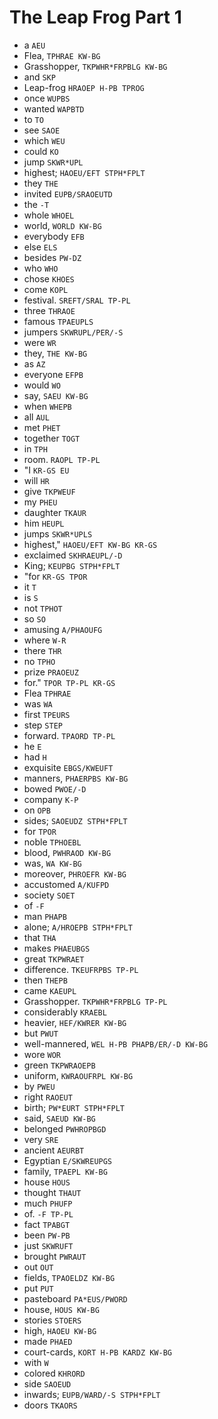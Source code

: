 # The Leap Frog Part 1

* a `AEU`
* Flea, `TPHRAE KW-BG`
* Grasshopper, `TKPWHR*FRPBLG KW-BG`
* and `SKP`
* Leap-frog `HRAOEP H-PB TPROG`
* once `WUPBS`
* wanted `WAPBTD`
* to `TO`
* see `SAOE`
* which `WEU`
* could `KO`
* jump `SKWR*UPL`
* highest; `HAOEU/EFT STPH*FPLT`
* they `THE`
* invited `EUPB/SRAOEUTD`
* the `-T`
* whole `WHOEL`
* world, `WORLD KW-BG`
* everybody `EFB`
* else `ELS`
* besides `PW-DZ`
* who `WHO`
* chose `KHOES`
* come `KOPL`
* festival. `SREFT/SRAL TP-PL`
* three `THRAOE`
* famous `TPAEUPLS`
* jumpers `SKWRUPL/PER/-S`
* were `WR`
* they, `THE KW-BG`
* as `AZ`
* everyone `EFPB`
* would `WO`
* say, `SAEU KW-BG`
* when `WHEPB`
* all `AUL`
* met `PHET`
* together `TOGT`
* in `TPH`
* room. `RAOPL TP-PL`
* "I `KR-GS EU`
* will `HR`
* give `TKPWEUF`
* my `PHEU`
* daughter `TKAUR`
* him `HEUPL`
* jumps `SKWR*UPLS`
* highest," `HAOEU/EFT KW-BG KR-GS`
* exclaimed `SKHRAEUPL/-D`
* King; `KEUPBG STPH*FPLT`
* "for `KR-GS TPOR`
* it `T`
* is `S`
* not `TPHOT`
* so `SO`
* amusing `A/PHAOUFG`
* where `W-R`
* there `THR`
* no `TPHO`
* prize `PRAOEUZ`
* for." `TPOR TP-PL KR-GS`
* Flea `TPHRAE`
* was `WA`
* first `TPEURS`
* step `STEP`
* forward. `TPAORD TP-PL`
* he `E`
* had `H`
* exquisite `EBGS/KWEUFT`
* manners, `PHAERPBS KW-BG`
* bowed `PWOE/-D`
* company `K-P`
* on `OPB`
* sides; `SAOEUDZ STPH*FPLT`
* for `TPOR`
* noble `TPHOEBL`
* blood, `PWHRAOD KW-BG`
* was, `WA KW-BG`
* moreover, `PHROEFR KW-BG`
* accustomed `A/KUFPD`
* society `SOET`
* of `-F`
* man `PHAPB`
* alone; `A/HROEPB STPH*FPLT`
* that `THA`
* makes `PHAEUBGS`
* great `TKPWRAET`
* difference. `TKEUFRPBS TP-PL`
* then `THEPB`
* came `KAEUPL`
* Grasshopper. `TKPWHR*FRPBLG TP-PL`
* considerably `KRAEBL`
* heavier, `HEF/KWRER KW-BG`
* but `PWUT`
* well-mannered, `WEL H-PB PHAPB/ER/-D KW-BG`
* wore `WOR`
* green `TKPWRAOEPB`
* uniform, `KWRAOUFRPL KW-BG`
* by `PWEU`
* right `RAOEUT`
* birth; `PW*EURT STPH*FPLT`
* said, `SAEUD KW-BG`
* belonged `PWHROPBGD`
* very `SRE`
* ancient `AEURBT`
* Egyptian `E/SKWREUPGS`
* family, `TPAEPL KW-BG`
* house `HOUS`
* thought `THAUT`
* much `PHUFP`
* of. `-F TP-PL`
* fact `TPABGT`
* been `PW-PB`
* just `SKWRUFT`
* brought `PWRAUT`
* out `OUT`
* fields, `TPAOELDZ KW-BG`
* put `PUT`
* pasteboard `PA*EUS/PWORD`
* house, `HOUS KW-BG`
* stories `STOERS`
* high, `HAOEU KW-BG`
* made `PHAED`
* court-cards, `KORT H-PB KARDZ KW-BG`
* with `W`
* colored `KHRORD`
* side `SAOEUD`
* inwards; `EUPB/WARD/-S STPH*FPLT`
* doors `TKAORS`
